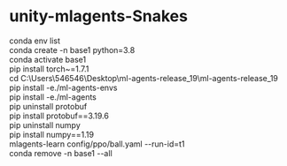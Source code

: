 # unity-mlagents-Snakes


conda env list  
conda create -n  base1 python=3.8  
conda activate base1  
pip install torch~=1.7.1  
cd C:\Users\546546\Desktop\ml-agents-release_19\ml-agents-release_19  
pip install -e./ml-agents-envs  
pip install -e./ml-agents  
pip uninstall protobuf  
pip install protobuf==3.19.6  
pip uninstall numpy  
pip install numpy==1.19  
mlagents-learn config/ppo/ball.yaml --run-id=t1  
conda remove -n base1 --all  

